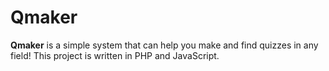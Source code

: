 # Qmaker

**Qmaker** is a simple system that can help you make and find quizzes in any field! This project is written in PHP and JavaScript.

